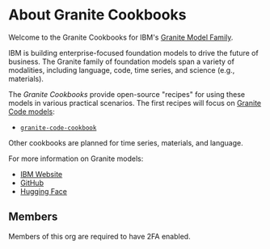 # About Granite Cookbooks

Welcome to the Granite Cookbooks for IBM's [Granite Model Family](https://www.ibm.com/granite).

IBM is building enterprise-focused foundation models to drive the future of business. The Granite family of foundation models span a variety of modalities, including language, code, time series, and science (e.g., materials).

The _Granite Cookbooks_ provide open-source "recipes" for using these models in various practical scenarios. The first recipes will focus on [Granite Code models](https://huggingface.co/collections/ibm-granite/granite-code-models-6624c5cec322e4c148c8b330):

* [`granite-code-cookbook`](https://github.com/granite-cookbooks/granite-code-cookbook)

Other cookbooks are planned for time series, materials, and language.

For more information on Granite models:

* [IBM Website](https://www.ibm.com/granite)
* [GitHub](https://github.com/ibm-granite)
* [Hugging Face](https://huggingface.co/ibm-granite)

## Members

Members of this org are required to have 2FA enabled.
